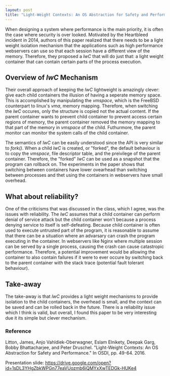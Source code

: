 ```yaml
---
layout: post
title: "Light-Weight Contexts: An OS Abstraction for Safety and Performance"
---
```


When designing a system where performance is the main priority, it is often the case where security is over looked.
Motivated by the Heartbleed incident in 2014, authors of this paper realized that there needs to be a light weight isolation mechanism that the applications such as high performance webservers can use so that each session have a different view of the memory.
Therefore, they proposed a *lwC* that will do just that: a light weight container that can contain certain parts of the process execution. 

## Overview of *lwC* Mechanism

Their overall approach of keeping the *lwC* lightweight is amazingly clever: give each child containers the illusion of having a seperate memory space.
This is accomplished by manipulating the *vmspace*, which is the FreeBSD counterpart to linux's *vma*, memory mapping.
Therefore, when switching the *lwC* occures, only the structure is copied not the actual content.
If the parent container wants to prevent child container to prevent access certain regions of memory, the parent container removed the memory mapping to that part of the memory in *vmspace* of the child.
Futhurmore, the parent monitor can monitor the system calls of the child container.

The semantics of *lwC* can be easily understood since the API is very similar to *fork()*.
When a child *lwC* is created, or "forked", the default behaviour is to copy the *vmspace*, file descriptor table, and the preivilege of the parent container.
Therefore, the "forked" *lwC* can be used as a snapshot that the program can rollback on.
The experiments in the paper shows that switching between containers have lower ovearhead than switching between processes and thet using the containers in webservers have small overhead.

## What about reliability?

One of the criticisms that was discussed in the class, which I agree, was the issues with reliability.
The *lwC* assumes that a child container can perform denial of service attack but the child container won't because a process denying service to itself is self-defeating.
Because child container is often used to execute untrusted part of the program, it is reasonable to assume that there can be a situation where an advarsary can crash the program executing in the container.
In webservers like Nginx where multiple session can be served by a single process, causing the crash can cause catastropic performance.
Therefore, a potential improvement would be allowing the container to also contain failures if it were to ever occure by switching back to the parent container with the stack trace (potential fault tolerant behaviour).

## Take-away
The take-away is that *lwC* provides a light weight mechanisms to provide isolation to the child containers, the overhead is small, and the context can be saved and can be rolled back in the future.
There is a reliability issue which I think is valid, but overall, I found this paper to be very interesting due it its simple but clever mechanism.


### Reference
Litton, James, Anjo Vahldiek-Oberwagner, Eslam Elnikety, Deepak Garg, Bobby Bhattacharjee, and Peter Druschel. "Light-Weight Contexts: An OS Abstraction for Safety and Performance." In OSDI, pp. 49-64. 2016.

Presentation slide: https://drive.google.com/open?id=1sDL3YHgZbkWPGn77eaVUozmb6iQMYxXwTEDGk-HUKe4

